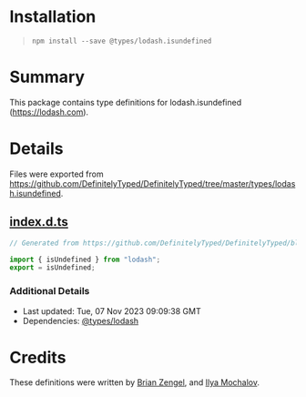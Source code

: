 # Installation
> `npm install --save @types/lodash.isundefined`

# Summary
This package contains type definitions for lodash.isundefined (https://lodash.com).

# Details
Files were exported from https://github.com/DefinitelyTyped/DefinitelyTyped/tree/master/types/lodash.isundefined.
## [index.d.ts](https://github.com/DefinitelyTyped/DefinitelyTyped/tree/master/types/lodash.isundefined/index.d.ts)
````ts
// Generated from https://github.com/DefinitelyTyped/DefinitelyTyped/blob/master/types/lodash/scripts/generate-modules.ts

import { isUndefined } from "lodash";
export = isUndefined;

````

### Additional Details
 * Last updated: Tue, 07 Nov 2023 09:09:38 GMT
 * Dependencies: [@types/lodash](https://npmjs.com/package/@types/lodash)

# Credits
These definitions were written by [Brian Zengel](https://github.com/bczengel), and [Ilya Mochalov](https://github.com/chrootsu).
